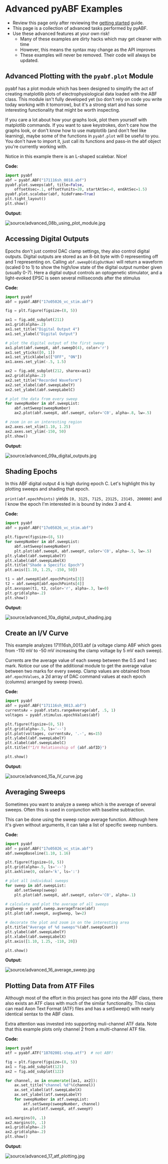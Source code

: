

# Advanced pyABF Examples

* Review this page only after reviewing the 
[getting started](/docs/getting-started) guide.
* This page is a collection of advanced tasks performed by pyABF.
* Use these advanced features at your own risk!
  * Many of these examples are dirty hacks which may get cleaner with time
  * However, this means the syntax may change as the API improves
  * These examples will never be removed. Their code will always be updated.


## Advanced Plotting with the `pyabf.plot` Module

pyabf has a plot module which has been designed to simplify the act
of creating matplotlib plots of electrophysiological data loaded with
the ABF class. This module isn't fully developed yet (so don't rely
on code you write today working with it tomorrow), but it's a strong
start and has some interesting functionality that might be worth
inspecting. 

If you care a lot about how your graphs look, plot them yourself with
matplotlib commands. If you want to save keystrokes, don't care how
the graphs look, or don't know how to use matplotlib (and don't feel
like learning), maybe some of the functions in `pyabf.plot` will be
useful to you. You don't have to import it, just call its functions
and pass-in the abf object you're currently working with.

Notice in this example there is an L-shaped scalebar. Nice!

**Code:**

```python
import pyabf
abf = pyabf.ABF("171116sh_0018.abf")
pyabf.plot.sweeps(abf, title=False, 
    offsetXsec=.1, offsetYunits=20, startAtSec=0, endAtSec=1.5)
pyabf.plot.scalebar(abf, hideFrame=True)
plt.tight_layout()
plt.show()
```

**Output:**

![source/advanced_08b_using_plot_module.jpg](source/advanced_08b_using_plot_module.jpg)

## Accessing Digital Outputs

Epochs don't just control DAC clamp settings, they also control digital
outputs. Digital outputs are stored as an 8-bit byte with 0 representing
off and 1 representing on. Calling `abf.sweepD(digOutNum)` will return
a waveform (scaled 0 to 1) to show the high/low state of the digital
output number given (usually 0-7). Here a digital output controls an 
optogenetic stimulator, and a light-evoked EPSC is seen several 
milliseconds after the stimulus

**Code:**

```python
import pyabf
abf = pyabf.ABF("17o05026_vc_stim.abf")

fig = plt.figure(figsize=(8, 5))

ax1 = fig.add_subplot(211)
ax1.grid(alpha=.2)
ax1.set_title("Digital Output 4")
ax1.set_ylabel("Digital Output")

# plot the digital output of the first sweep
ax1.plot(abf.sweepX, abf.sweepD(4), color='r')
ax1.set_yticks([0, 1])
ax1.set_yticklabels(["OFF", "ON"])
ax1.axes.set_ylim(-.5, 1.5)

ax2 = fig.add_subplot(212, sharex=ax1)
ax2.grid(alpha=.2)
ax2.set_title("Recorded Waveform")
ax2.set_xlabel(abf.sweepLabelY)
ax2.set_ylabel(abf.sweepLabelC)

# plot the data from every sweep
for sweepNumber in abf.sweepList:
    abf.setSweep(sweepNumber)
    ax2.plot(abf.sweepX, abf.sweepY, color='C0', alpha=.8, lw=.5)

# zoom in on an interesting region
ax2.axes.set_xlim(1.10, 1.25)
ax2.axes.set_ylim(-150, 50)
plt.show()
```

**Output:**

![source/advanced_09a_digital_outputs.jpg](source/advanced_09a_digital_outputs.jpg)

## Shading Epochs

In this ABF digital output 4 is high during epoch C. Let's highlight
this by plotting sweeps and shading that epoch.

`print(abf.epochPoints)` yields `[0, 3125, 7125, 23125, 23145, 200000]`
and I know the epoch I'm interested in is bound by index 3 and 4.

**Code:**

```python
import pyabf
abf = pyabf.ABF("17o05026_vc_stim.abf")

plt.figure(figsize=(8, 5))
for sweepNumber in abf.sweepList:
    abf.setSweep(sweepNumber)
    plt.plot(abf.sweepX, abf.sweepY, color='C0', alpha=.5, lw=.5)
plt.ylabel(abf.sweepLabelY)
plt.xlabel(abf.sweepLabelX)
plt.title("Shade a Specific Epoch")
plt.axis([1.10, 1.25, -150, 50])

t1 = abf.sweepX[abf.epochPoints[3]]
t2 = abf.sweepX[abf.epochPoints[4]]
plt.axvspan(t1, t2, color='r', alpha=.3, lw=0)
plt.grid(alpha=.2)
plt.show()
```

**Output:**

![source/advanced_10a_digital_output_shading.jpg](source/advanced_10a_digital_output_shading.jpg)

## Create an I/V Curve

This example analyzes 171116sh_0013.abf (a voltage clamp ABF which 
goes from -110 mV to -50 mV increasing the clamp voltage by 5 mV each
sweep).

Currents are the average value of each sweep between the 0.5 and 1 sec
mark. Notice our use of the additional module to get the average
value between two marks for every sweep. Clamp values are obtained
from `abf.epochValues`, a 2d array of DAC command values at each
epoch (columns) arranged by sweep (rows).

**Code:**

```python
import pyabf
abf = pyabf.ABF("171116sh_0013.abf")
currentsAv = pyabf.stats.rangeAverage(abf, .5, 1)
voltages = pyabf.stimulus.epochValues(abf)

plt.figure(figsize=(8, 5))
plt.grid(alpha=.5, ls='--')
plt.plot(voltages, currentsAv, '.-', ms=15)
plt.ylabel(abf.sweepLabelY)
plt.xlabel(abf.sweepLabelC)
plt.title(f"I/V Relationship of {abf.abfID}")

plt.show()
```

**Output:**

![source/advanced_15a_IV_curve.jpg](source/advanced_15a_IV_curve.jpg)

## Averaging Sweeps

Sometimes you want to analyze a sweep which is the average of several
sweeps. Often this is used in conjunction with baseline subtraction.

This can be done using the sweep range average function.
Although here it's given without arguments, it can take a list of
specific sweep numbers.

**Code:**

```python
import pyabf
abf = pyabf.ABF("17o05026_vc_stim.abf")
abf.sweepBaseline(1.10, 1.16)

plt.figure(figsize=(8, 5))
plt.grid(alpha=.5, ls='--')
plt.axhline(0, color='k', ls=':')

# plot all individual sweeps
for sweep in abf.sweepList:
    abf.setSweep(sweep)
    plt.plot(abf.sweepX, abf.sweepY, color='C0', alpha=.1)

# calculate and plot the average of all sweeps
avgSweep = pyabf.sweep.averageTrace(abf)
plt.plot(abf.sweepX, avgSweep, lw=2)

# decorate the plot and zoom in on the interesting area
plt.title("Average of %d sweeps"%(abf.sweepCount))
plt.ylabel(abf.sweepLabelY)
plt.xlabel(abf.sweepLabelX)
plt.axis([1.10, 1.25, -110, 20])

plt.show()
```

**Output:**

![source/advanced_16_average_sweep.jpg](source/advanced_16_average_sweep.jpg)

## Plotting Data from ATF Files

Although most of the effort in this project has gone into the ABF class,
there also exists an ATF class with much of the similar functionality.
This class can read Axon Text Format (ATF) files and has a setSweep()
with nearly identical sentax to the ABF class. 

Extra attention was invested into supporting muli-channel ATF data.
Note that this example plots only channel 2 from a multi-channel ATF 
file.

**Code:**

```python
import pyabf
atf = pyabf.ATF("18702001-step.atf")  # not ABF!

fig = plt.figure(figsize=(8, 5))
ax1 = fig.add_subplot(121)
ax2 = fig.add_subplot(122)

for channel, ax in enumerate([ax1, ax2]):
    ax.set_title("channel %d"%(channel))
    ax.set_xlabel(atf.sweepLabelX)
    ax.set_ylabel(atf.sweepLabelY)
    for sweepNumber in atf.sweepList:
        atf.setSweep(sweepNumber, channel)
        ax.plot(atf.sweepX, atf.sweepY)

ax1.margins(0, .1)
ax2.margins(0, .1)
ax1.grid(alpha=.2)
ax2.grid(alpha=.2)
plt.show()
```

**Output:**

![source/advanced_17_atf_plotting.jpg](source/advanced_17_atf_plotting.jpg)